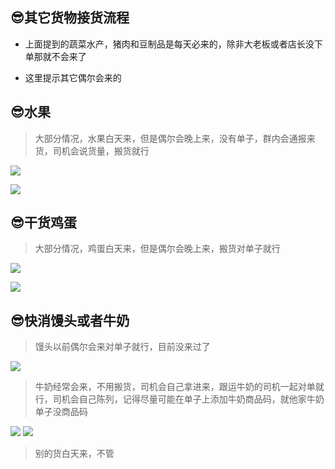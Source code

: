 ## 😎其它货物接货流程

* 上面提到的蔬菜水产，猪肉和豆制品是每天必来的，除非大老板或者店长没下单那就不会来了

* 这里提示其它偶尔会来的

## 😎水果

> 大部分情况，水果白天来，但是偶尔会晚上来，没有单子，群内会通报来货，司机会说货量，搬货就行

![](https://gitcode.net/GaloisField/WORKFLOWS4COMPANY/-/raw/master/resources/pic/common/教程西瓜到货群内通知.jpeg)

![](https://gitcode.net/GaloisField/WORKFLOWS4COMPANY/-/raw/master/resources/pic/common/教程西瓜到货.jpeg)

## 😎干货鸡蛋

> 大部分情况，鸡蛋白天来，但是偶尔会晚上来，搬货对单子就行

![](https://gitcode.net/GaloisField/WORKFLOWS4COMPANY/-/raw/master/resources/pic/common/教程干货鸡蛋收货单.jpeg)

![](https://gitcode.net/GaloisField/WORKFLOWS4COMPANY/-/raw/master/resources/pic/common/教程干货鸡蛋到货.jpeg)

## 😎快消馒头或者牛奶

> 馒头以前偶尔会来对单子就行，目前没来过了

![](https://gitcode.net/GaloisField/WORKFLOWS4COMPANY/-/raw/master/resources/pic/common/教程快消馒头收货单.jpeg)

> 牛奶经常会来，不用搬货，司机会自己拿进来，跟运牛奶的司机一起对单就行，司机会自己陈列，记得尽量可能在单子上添加牛奶商品码，就他家牛奶单子没商品码

![](https://gitcode.net/GaloisField/WORKFLOWS4COMPANY/-/raw/master/resources/pic/common/教程快消牛奶收货单.jpeg)
![](https://gitcode.net/GaloisField/WORKFLOWS4COMPANY/-/raw/master/resources/pic/common/教程牛奶柜.jpeg)

> 别的货白天来，不管
